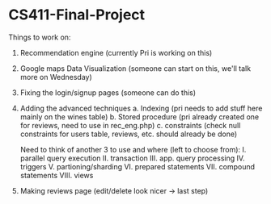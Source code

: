 # CS411-Final-Project
Things to work on:
1. Recommendation engine (currently Pri is working on this)
2. Google maps Data Visualization (someone can start on this, we'll talk more on Wednesday)
3. Fixing the login/signup pages (someone can do this)
4. Adding the advanced techniques
    a. Indexing (pri needs to add stuff here mainly on the wines table)
    b. Stored procedure (pri already created one for reviews, need to use in rec_eng.php)
    c. constraints (check null constraints for users table, reviews, etc. should already be done)
    
    Need to think of another 3 to use and where (left to choose from):
    I.    parallel query execution
    II.   transaction
    III.  app. query processing
    IV.   triggers
    V.    partioning/sharding
    VI.   prepared statements
    VII.  compound statements
    VIII. views
5. Making reviews page (edit/delete look nicer -> last step)
